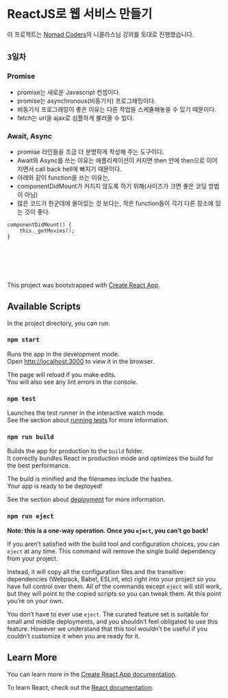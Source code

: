 ReactJS로 웹 서비스 만들기
=========================
이 프로젝트는 [Nomad Coders](https://academy.nomadcoders.co/)의 니콜라스님 강의를 토대로 진행했습니다.

## `3일차`
### Promise
- promise는 새로운 Javascript 컨셉이다.
- promise는 asynchronous(비동기식) 프로그래밍이다.
- 비동기식 프로그래밍이 좋은 이유는 다른 작업을 스케쥴해놓을 수 있기 때문이다.
- fetch는 url을 ajax로 심플하게 불러올 수 있다.<br>

### Await, Async
- promise 라인들을 조금 더 분명하게 작성해 주는 도구이다.
- Await와 Async를 쓰는 이유는 애플리케이션이 커지면 then 안에 then으로 이어지면서 call back hell에 빠지기 때문이다.
- 아래와 같이 function을 쓰는 이유는,
 - componentDidMount가 커지지 않도록 하기 위해(사이즈가 크면 좋은 코딩 방법이 아님)<br>
 - 많은 코드가 한군데에 몰아있는 것 보다는, 작은 function들이 각기 다른 장소에 있는 것이 좋다.<br>
<pre><code>componentDidMount() {
    this._getMovies();
}</code></pre>



<br><br>
---
This project was bootstrapped with [Create React App](https://github.com/facebook/create-react-app).

## Available Scripts

In the project directory, you can run:

### `npm start`

Runs the app in the development mode.<br>
Open [http://localhost:3000](http://localhost:3000) to view it in the browser.

The page will reload if you make edits.<br>
You will also see any lint errors in the console.

### `npm test`

Launches the test runner in the interactive watch mode.<br>
See the section about [running tests](https://facebook.github.io/create-react-app/docs/running-tests) for more information.

### `npm run build`

Builds the app for production to the `build` folder.<br>
It correctly bundles React in production mode and optimizes the build for the best performance.

The build is minified and the filenames include the hashes.<br>
Your app is ready to be deployed!

See the section about [deployment](https://facebook.github.io/create-react-app/docs/deployment) for more information.

### `npm run eject`

**Note: this is a one-way operation. Once you `eject`, you can’t go back!**

If you aren’t satisfied with the build tool and configuration choices, you can `eject` at any time. This command will remove the single build dependency from your project.

Instead, it will copy all the configuration files and the transitive dependencies (Webpack, Babel, ESLint, etc) right into your project so you have full control over them. All of the commands except `eject` will still work, but they will point to the copied scripts so you can tweak them. At this point you’re on your own.

You don’t have to ever use `eject`. The curated feature set is suitable for small and middle deployments, and you shouldn’t feel obligated to use this feature. However we understand that this tool wouldn’t be useful if you couldn’t customize it when you are ready for it.

## Learn More

You can learn more in the [Create React App documentation](https://facebook.github.io/create-react-app/docs/getting-started).

To learn React, check out the [React documentation](https://reactjs.org/).
